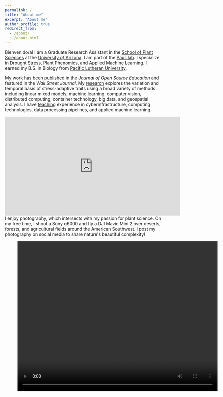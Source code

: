 ```yaml
---
permalink: /
title: "About me"
excerpt: "About me"
author_profile: true
redirect_from: 
  - /about/
  - /about.html
---
```


Bienvenido/a! I am a Graduate Research Assistant in the
[School of Plant Sciences](https://cals.arizona.edu/spls/home) at the
[University *of* Arizona](https://www.arizona.edu/). I am part of the 
[Pauli lab](https://thepaulilab.com/). I specialize
in Drought Stress, Plant Phenomics, and Applied Machine Learning. I earned my B.S. in Biology from [Pacific Lutheran University](https://www.plu.edu/).

My work has been [published](publications) in the *Journal of Open Source Education* and featured in the *Wall Street Journal*. My [research](research) explores the variation and temporal basis of stress-adaptive traits using a broad variety of methods including linear mixed models, machine learning, computer vision, distributed computing, container technology, big data, and geospatial analysis. I have [teaching](teaching) experience in cyberinfrastructure, computing technologies, data processing pipelines, and applied machine learning.
<iframe width="560" height="315" src="https://www.youtube.com/embed/da2gKRdMeXY" title="YouTube video player" frameborder="0" allow="accelerometer; autoplay; clipboard-write; encrypted-media; gyroscope; picture-in-picture" allowfullscreen></iframe>
I enjoy photography, which intersects with my passion for plant science. On my free time, I shoot a Sony α6000 and fly a DJI Mavic Mini 2 over deserts, forests, and agricultural fields around the American Southwest. I post my photography on social media to share nature's beautiful complexity!
<figure class="video_container">
  <video width="640" height="480" controls="true" frameborder="0" allow="autoplay; fullscreen; picture-in-picture" allowfullscreen>
    <source src="files/DJI_0159.MP4" type="video/mp4">
  </video>
</figure>